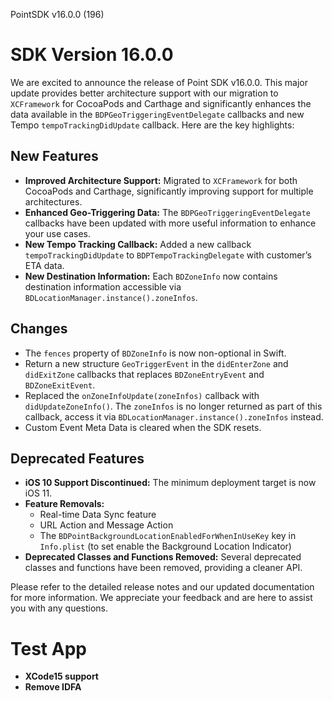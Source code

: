 PointSDK v16.0.0 (196)
# SDK Version 16.0.0

We are excited to announce the release of Point SDK v16.0.0. This major update provides better architecture support with our migration to `XCFramework` for CocoaPods and Carthage and significantly enhances the data available in the `BDPGeoTriggeringEventDelegate` callbacks and new Tempo `tempoTrackingDidUpdate` callback. Here are the key highlights:

## New Features

- **Improved Architecture Support:** Migrated to `XCFramework` for both CocoaPods and Carthage, significantly improving support for multiple architectures.
- **Enhanced Geo-Triggering Data:** The `BDPGeoTriggeringEventDelegate` callbacks have been updated with more useful information to enhance your use cases.
- **New Tempo Tracking Callback:** Added a new callback `tempoTrackingDidUpdate` to `BDPTempoTrackingDelegate` with customer’s ETA data.
- **New Destination Information:** Each `BDZoneInfo` now contains destination information accessible via `BDLocationManager.instance().zoneInfos`.

## Changes

- The `fences` property of `BDZoneInfo` is now non-optional in Swift.
- Return a new structure `GeoTriggerEvent` in the `didEnterZone` and `didExitZone` callbacks that replaces `BDZoneEntryEvent` and `BDZoneExitEvent`.
- Replaced the `onZoneInfoUpdate(zoneInfos)` callback with `didUpdateZoneInfo()`. The `zoneInfos` is no longer returned as part of this callback, access it via `BDLocationManager.instance().zoneInfos` instead.
- Custom Event Meta Data is cleared when the SDK resets.

## Deprecated Features

- **iOS 10 Support Discontinued:** The minimum deployment target is now iOS 11.
- **Feature Removals:**
  - Real-time Data Sync feature
  - URL Action and Message Action
  - The `BDPointBackgroundLocationEnabledForWhenInUseKey` key in `Info.plist` (to set enable the Background Location Indicator)
- **Deprecated Classes and Functions Removed:** Several deprecated classes and functions have been removed, providing a cleaner API.

Please refer to the detailed release notes and our updated documentation for more information. We appreciate your feedback and are here to assist you with any questions.

# Test App

- **XCode15 support**
- **Remove IDFA**

